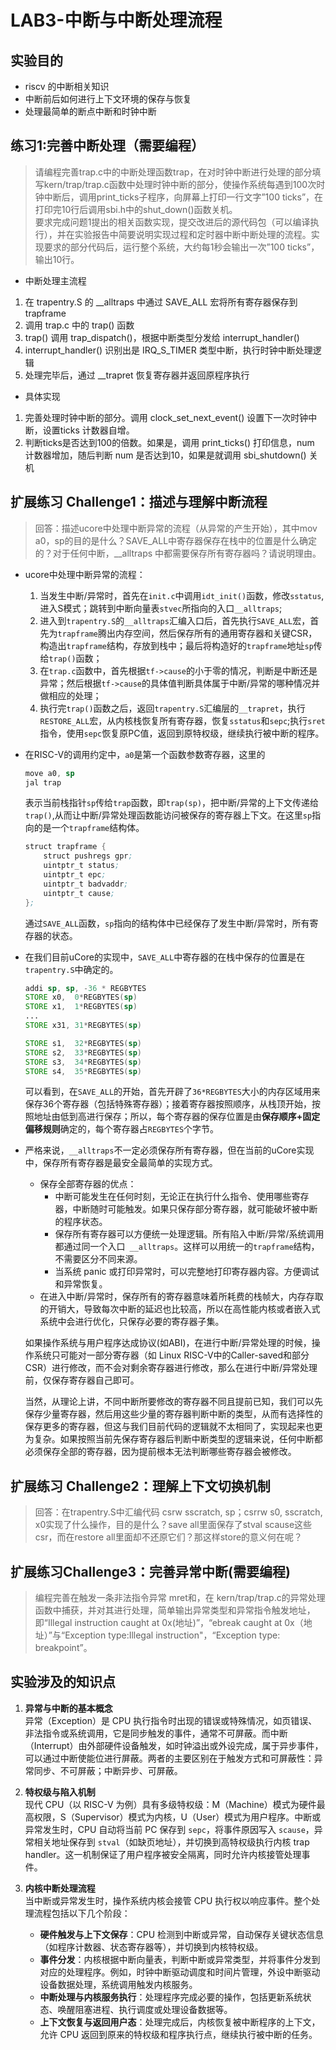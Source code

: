 # LAB3-中断与中断处理流程
## 实验目的
- riscv 的中断相关知识
- 中断前后如何进行上下文环境的保存与恢复
- 处理最简单的断点中断和时钟中断
## 练习1:完善中断处理（需要编程）
> 请编程完善trap.c中的中断处理函数trap，在对时钟中断进行处理的部分填写kern/trap/trap.c函数中处理时钟中断的部分，使操作系统每遇到100次时钟中断后，调用print_ticks子程序，向屏幕上打印一行文字”100 ticks”，在打印完10行后调用sbi.h中的shut_down()函数关机。\
要求完成问题1提出的相关函数实现，提交改进后的源代码包（可以编译执行），并在实验报告中简要说明实现过程和定时器中断中断处理的流程。实现要求的部分代码后，运行整个系统，大约每1秒会输出一次”100 ticks”，输出10行。

- 中断处理主流程
1. 在 trapentry.S 的 __alltraps 中通过 SAVE_ALL 宏将所有寄存器保存到 trapframe
2.  调用 trap.c 中的 trap() 函数
3. trap() 调用 trap_dispatch()，根据中断类型分发给 interrupt_handler()
4. interrupt_handler() 识别出是 IRQ_S_TIMER 类型中断，执行时钟中断处理逻辑
5. 处理完毕后，通过 __trapret 恢复寄存器并返回原程序执行

- 具体实现
1. 完善处理时钟中断的部分。调用 clock_set_next_event() 设置下一次时钟中断，设置ticks 计数器自增。
2. 判断ticks是否达到100的倍数。如果是，调用 print_ticks() 打印信息，num 计数器增加，随后判断 num 是否达到10，如果是就调用 sbi_shutdown() 关机

## 扩展练习 Challenge1：描述与理解中断流程
>回答：描述ucore中处理中断异常的流程（从异常的产生开始），其中mov a0，sp的目的是什么？SAVE_ALL中寄存器保存在栈中的位置是什么确定的？对于任何中断，__alltraps 中都需要保存所有寄存器吗？请说明理由。
- ucore中处理中断异常的流程：

  1. 当发生中断/异常时，首先在`init.c`中调用`idt_init()`函数，修改`sstatus`,进入S模式；跳转到中断向量表`stvec`所指向的入口`__alltraps`;
  2. 进入到`trapentry.S`的`__alltraps`汇编入口后，首先执行`SAVE_ALL`宏，首先为`trapframe`腾出内存空间，然后保存所有的通用寄存器和关键CSR，构造出`trapframe`结构，存放到栈中；最后将构造好的`trapframe`地址`sp`传给`trap()`函数；
  3. 在`trap.c`函数中，首先根据`tf->cause`的小于零的情况，判断是中断还是异常；然后根据`tf->cause`的具体值判断具体属于中断/异常的哪种情况并做相应的处理；
  4. 执行完`trap()`函数之后，返回`trapentry.S`汇编层的`__trapret`，执行`RESTORE_ALL`宏，从内核栈恢复所有寄存器，恢复`sstatus`和`sepc`;执行`sret`指令，使用`sepc`恢复原PC值，返回到原特权级，继续执行被中断的程序。
- 在RISC-V的调用约定中，`a0`是第一个函数参数寄存器，这里的
    ```asm
    move a0, sp
    jal trap
    ```
    表示当前栈指针`sp`传给`trap`函数，即`trap(sp)`，把中断/异常的上下文传递给`trap()`,从而让中断/异常处理函数能访问被保存的寄存器上下文。在这里`sp`指向的是一个`trapframe`结构体。
    ```asm
    struct trapframe {
        struct pushregs gpr;
        uintptr_t status;
        uintptr_t epc;
        uintptr_t badvaddr;
        uintptr_t cause;
    };
    ```
    通过`SAVE_ALL`函数，`sp`指向的结构体中已经保存了发生中断/异常时，所有寄存器的状态。
- 在我们目前uCore的实现中，`SAVE_ALL`中寄存器的在栈中保存的位置是在`trapentry.S`中确定的。
    ```asm
    addi sp, sp, -36 * REGBYTES
    STORE x0,  0*REGBYTES(sp)
    STORE x1,  1*REGBYTES(sp)
    ...
    STORE x31, 31*REGBYTES(sp)

    STORE s1,  32*REGBYTES(sp)
    STORE s2,  33*REGBYTES(sp)
    STORE s3,  34*REGBYTES(sp)
    STORE s4,  35*REGBYTES(sp)
    ```
    可以看到，在`SAVE_ALL`的开始，首先开辟了`36*REGBYTES`大小的内存区域用来保存36个寄存器（包括特殊寄存器）；接着寄存器按照顺序，从栈顶开始，按照地址由低到高进行保存；所以，每个寄存器的保存位置是由**保存顺序+固定偏移规则**确定的，每个寄存器占`REGBYTES`个字节。
- 严格来说，`__alltraps`不一定必须保存所有寄存器，但在当前的uCore实现中，保存所有寄存器是最安全最简单的实现方式。
    - 保存全部寄存器的优点：
       - 中断可能发生在任何时刻，无论正在执行什么指令、使用哪些寄存器，中断随时可能触发。如果只保存部分寄存器，就可能破坏被中断的程序状态。
       - 保存所有寄存器可以方便统一处理逻辑。所有陷入中断/异常/系统调用都通过同一个入口` __alltraps`。这样可以用统一的`trapframe`结构，不需要区分不同来源。
       - 当系统 panic 或打印异常时，可以完整地打印寄存器内容。方便调试和异常恢复。
    - 在进入中断/异常时，保存所有的寄存器意味着所耗费的栈帧大，内存存取的开销大，导致每次中断的延迟也比较高，所以在高性能内核或者嵌入式系统中会进行优化，只保存必要的寄存器子集。

    如果操作系统与用户程序达成协议(如ABI)，在进行中断/异常处理的时候，操作系统只可能对一部分寄存器（如 Linux RISC-V中的Caller-saved和部分CSR）进行修改，而不会对剩余寄存器进行修改，那么在进行中断/异常处理前，仅保存寄存器自己即可。

    当然，从理论上讲，不同中断所要修改的寄存器不同且提前已知，我们可以先保存少量寄存器，然后用这些少量的寄存器判断中断的类型，从而有选择性的保存更多的寄存器，但这与我们目前代码的逻辑就不太相同了，实现起来也更为复杂。如果按照当前先保存寄存器后判断中断类型的逻辑来说，任何中断都必须保存全部的寄存器，因为提前根本无法判断哪些寄存器会被修改。
## 扩展练习 Challenge2：理解上下文切换机制
>回答：在trapentry.S中汇编代码 csrw sscratch, sp；csrrw s0, sscratch, x0实现了什么操作，目的是什么？save all里面保存了stval scause这些csr，而在restore all里面却不还原它们？那这样store的意义何在呢？
## 扩展练习Challenge3：完善异常中断(需要编程)
>编程完善在触发一条非法指令异常 mret和，在 kern/trap/trap.c的异常处理函数中捕获，并对其进行处理，简单输出异常类型和异常指令触发地址，即“Illegal instruction caught at 0x(地址)”，“ebreak caught at 0x（地址）”与“Exception type:Illegal instruction"，“Exception type: breakpoint”。
## 实验涉及的知识点

1. **异常与中断的基本概念**  
   异常（Exception）是 CPU 执行指令时出现的错误或特殊情况，如页错误、非法指令或系统调用，它是同步触发的事件，通常不可屏蔽。而中断（Interrupt）由外部硬件设备触发，如时钟溢出或外设完成，属于异步事件，可以通过中断使能位进行屏蔽。两者的主要区别在于触发方式和可屏蔽性：异常同步、不可屏蔽；中断异步、可屏蔽。

2. **特权级与陷入机制**  
   现代 CPU（以 RISC-V 为例）具有多级特权级：M（Machine）模式为硬件最高权限，S（Supervisor）模式为内核，U（User）模式为用户程序。中断或异常发生时，CPU 自动将当前 PC 保存到 `sepc`，将事件原因写入 `scause`，异常相关地址保存到 `stval`（如缺页地址），并切换到高特权级执行内核 trap handler。这一机制保证了用户程序被安全隔离，同时允许内核接管处理事件。

3. **内核中断处理流程**  
   当中断或异常发生时，操作系统内核会接管 CPU 执行权以响应事件。整个处理流程包括以下几个阶段：  
   - **硬件触发与上下文保存**：CPU 检测到中断或异常，自动保存关键状态信息（如程序计数器、状态寄存器等），并切换到内核特权级。  
   - **事件分发**：内核根据中断向量表，判断中断或异常类型，并将事件分发到对应的处理程序。例如，时钟中断驱动调度和时间片管理，外设中断驱动设备数据处理，系统调用触发内核服务。  
   - **中断处理与内核服务执行**：处理程序完成必要的操作，包括更新系统状态、唤醒阻塞进程、执行调度或处理设备数据等。  
   - **上下文恢复与返回用户态**：处理完成后，内核恢复被中断程序的上下文，允许 CPU 返回到原来的特权级和程序执行点，继续执行被中断的任务。  

